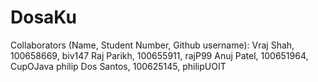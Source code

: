 # DosaKu
Collaborators (Name, Student Number, Github username): 
Vraj Shah, 100658669, biv147
Raj Parikh, 100655911, rajP99
Anuj Patel, 100651964, CupOJava
philip Dos Santos, 100625145, philipUOIT


          
               
